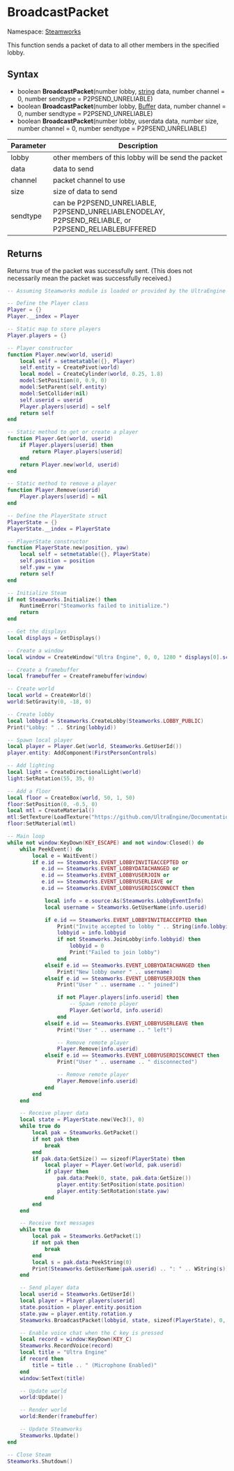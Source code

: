 # BroadcastPacket

Namespace: [Steamworks](Steamworks.md)

This function sends a packet of data to all other members in the specified lobby.

## Syntax

- boolean **BroadcastPacket**(number lobby, [string](https://www.lua.org/manual/5.4/manual.html#6.4) data, number channel = 0, number sendtype = P2PSEND_UNRELIABLE)
- boolean **BroadcastPacket**(number lobby, [Buffer](Buffer.md) data, number channel = 0, number sendtype = P2PSEND_UNRELIABLE)
- boolean **BroadcastPacket**(number lobby, userdata data, number size, number channel = 0, number sendtype = P2PSEND_UNRELIABLE)

| Parameter | Description |
|---|---|
| lobby | other members of this lobby will be send the packet |
| data | data to send |
| channel | packet channel to use |
| size | size of data to send |
| sendtype | can be P2PSEND_UNRELIABLE, P2PSEND_UNRELIABLENODELAY, P2PSEND_RELIABLE, or P2PSEND_RELIABLEBUFFERED |

## Returns

Returns true of the packet was successfully sent. (This does not necessarily mean the packet was successfully received.)

```lua
-- Assuming Steamworks module is loaded or provided by the UltraEngine

-- Define the Player class
Player = {}
Player.__index = Player

-- Static map to store players
Player.players = {}

-- Player constructor
function Player.new(world, userid)
    local self = setmetatable({}, Player)
    self.entity = CreatePivot(world)
    local model = CreateCylinder(world, 0.25, 1.8)
    model:SetPosition(0, 0.9, 0)
    model:SetParent(self.entity)
    model:SetCollider(nil)
    self.userid = userid
    Player.players[userid] = self
    return self
end

-- Static method to get or create a player
function Player.Get(world, userid)
    if Player.players[userid] then
        return Player.players[userid]
    end
    return Player.new(world, userid)
end

-- Static method to remove a player
function Player.Remove(userid)
    Player.players[userid] = nil
end

-- Define the PlayerState struct
PlayerState = {}
PlayerState.__index = PlayerState

-- PlayerState constructor
function PlayerState.new(position, yaw)
    local self = setmetatable({}, PlayerState)
    self.position = position
    self.yaw = yaw
    return self
end

-- Initialize Steam
if not Steamworks.Initialize() then
    RuntimeError("Steamworks failed to initialize.")
    return
end

-- Get the displays
local displays = GetDisplays()

-- Create a window
local window = CreateWindow("Ultra Engine", 0, 0, 1280 * displays[0].scale, 720 * displays[0].scale, displays[0], WINDOW_CENTER | WINDOW_TITLEBAR)

-- Create a framebuffer
local framebuffer = CreateFramebuffer(window)

-- Create world
local world = CreateWorld()
world:SetGravity(0, -18, 0)

-- Create lobby
local lobbyid = Steamworks.CreateLobby(Steamworks.LOBBY_PUBLIC)
Print("Lobby: " .. String(lobbyid))

-- Spawn local player
local player = Player.Get(world, Steamworks.GetUserId())
player.entity: AddComponent(FirstPersonControls)

-- Add lighting
local light = CreateDirectionalLight(world)
light:SetRotation(55, 35, 0)

-- Add a floor
local floor = CreateBox(world, 50, 1, 50)
floor:SetPosition(0, -0.5, 0)
local mtl = CreateMaterial()
mtl:SetTexture(LoadTexture("https://github.com/UltraEngine/Documentation/raw/master/Assets/Materials/Developer/griid_gray.dds"))
floor:SetMaterial(mtl)

-- Main loop
while not window:KeyDown(KEY_ESCAPE) and not window:Closed() do
    while PeekEvent() do
        local e = WaitEvent()
        if e.id == Steamworks.EVENT_LOBBYINVITEACCEPTED or
           e.id == Steamworks.EVENT_LOBBYDATACHANGED or
           e.id == Steamworks.EVENT_LOBBYUSERJOIN or
           e.id == Steamworks.EVENT_LOBBYUSERLEAVE or
           e.id == Steamworks.EVENT_LOBBYUSERDISCONNECT then

            local info = e.source:As(Steamworks.LobbyEventInfo)
            local username = Steamworks.GetUserName(info.userid)

            if e.id == Steamworks.EVENT_LOBBYINVITEACCEPTED then
                Print("Invite accepted to lobby " .. String(info.lobbyid))
                lobbyid = info.lobbyid
                if not Steamworks.JoinLobby(info.lobbyid) then
                    lobbyid = 0
                    Print("Failed to join lobby")
                end
            elseif e.id == Steamworks.EVENT_LOBBYDATACHANGED then
                Print("New lobby owner " .. username)
            elseif e.id == Steamworks.EVENT_LOBBYUSERJOIN then
                Print("User " .. username .. " joined")

                if not Player.players[info.userid] then
                    -- Spawn remote player
                    Player.Get(world, info.userid)
                end
            elseif e.id == Steamworks.EVENT_LOBBYUSERLEAVE then
                Print("User " .. username .. " left")

                -- Remove remote player
                Player.Remove(info.userid)
            elseif e.id == Steamworks.EVENT_LOBBYUSERDISCONNECT then
                Print("User " .. username .. " disconnected")

                -- Remove remote player
                Player.Remove(info.userid)
            end
        end
    end

    -- Receive player data
    local state = PlayerState.new(Vec3(), 0)
    while true do
        local pak = Steamworks.GetPacket()
        if not pak then
            break
        end
        if pak.data:GetSize() == sizeof(PlayerState) then
            local player = Player.Get(world, pak.userid)
            if player then
                pak.data:Peek(0, state, pak.data:GetSize())
                player.entity:SetPosition(state.position)
                player.entity:SetRotation(state.yaw)
            end
        end
    end

    -- Receive text messages
    while true do
        local pak = Steamworks.GetPacket(1)
        if not pak then
            break
        end
        local s = pak.data:PeekString(0)
        Print(Steamworks.GetUserName(pak.userid) .. ": " .. WString(s))
    end

    -- Send player data
    local userid = Steamworks.GetUserId()
    local player = Player.players[userid]
    state.position = player.entity.position
    state.yaw = player.entity.rotation.y
    Steamworks.BroadcastPacket(lobbyid, state, sizeof(PlayerState), 0, Steamworks.P2PSEND_UNRELIABLENODELAY)

    -- Enable voice chat when the C key is pressed
    local record = window:KeyDown(KEY_C)
    Steamworks.RecordVoice(record)
    local title = "Ultra Engine"
    if record then
        title = title .. " (Microphone Enabled)"
    end
    window:SetText(title)

    -- Update world
    world:Update()

    -- Render world
    world:Render(framebuffer)

    -- Update Steamworks
    Steamworks.Update()
end

-- Close Steam
Steamworks.Shutdown()
```
